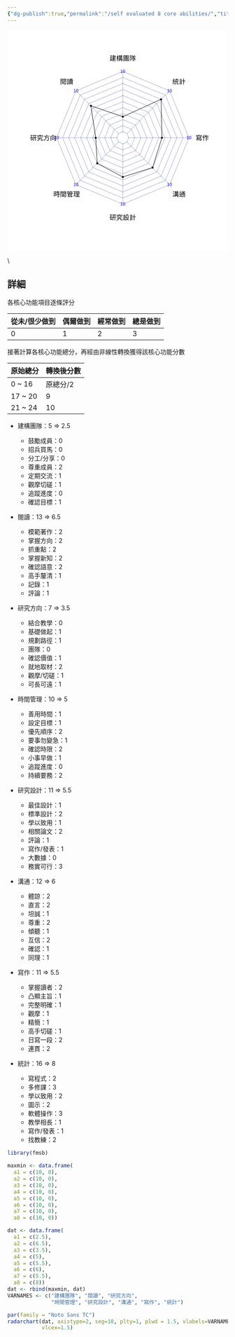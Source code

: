 ```yaml
---
{"dg-publish":true,"permalink":"/self evaluated 8 core abilities/","title":"2024 8大能力自評","tags":["research","self-rated","隨筆"],"created":"2024-10-21T16:57","updated":"2024-10-28T21:08"}
---
```



<?xml version="1.0" encoding="UTF-8"?><svg xmlns="http://www.w3.org/2000/svg" xmlns:xlink="http://www.w3.org/1999/xlink" width="599" height="599" viewBox="0 0 599 599"><defs><g><g id="glyph-0-0"><path d="M 1.203125 1.4375 L 10.796875 1.4375 L 10.796875 -10.5625 L 1.203125 -10.5625 Z M 6 -5.046875 L 2.1875 -9.953125 L 9.8125 -9.953125 Z M 6.390625 -4.5625 L 10.203125 -9.46875 L 10.203125 0.34375 Z M 2.1875 0.84375 L 6 -4.0625 L 9.8125 0.84375 Z M 1.796875 -9.46875 L 5.609375 -4.5625 L 1.796875 0.34375 Z M 1.796875 -9.46875 "/></g><g id="glyph-0-1"><path d="M 1.0625 0 L 5.875 0 L 5.875 -0.90625 L 4.109375 -0.90625 L 4.109375 -8.8125 L 3.28125 -8.8125 C 2.796875 -8.515625 2.234375 -8.3125 1.453125 -8.171875 L 1.453125 -7.46875 L 3.015625 -7.46875 L 3.015625 -0.90625 L 1.0625 -0.90625 Z M 1.0625 0 "/></g><g id="glyph-0-2"><path d="M 3.34375 0.15625 C 5 0.15625 6.078125 -1.375 6.078125 -4.421875 C 6.078125 -7.46875 5 -8.96875 3.34375 -8.96875 C 1.65625 -8.96875 0.59375 -7.484375 0.59375 -4.421875 C 0.59375 -1.375 1.65625 0.15625 3.34375 0.15625 Z M 3.34375 -0.71875 C 2.328125 -0.71875 1.65625 -1.84375 1.65625 -4.421875 C 1.65625 -7 2.328125 -8.09375 3.34375 -8.09375 C 4.328125 -8.09375 5 -7 5 -4.421875 C 5 -1.84375 4.328125 -0.71875 3.34375 -0.71875 Z M 3.34375 -0.71875 "/></g><g id="glyph-1-0"><path d="M 1.796875 2.15625 L 16.203125 2.15625 L 16.203125 -15.84375 L 1.796875 -15.84375 Z M 9 -7.578125 L 3.28125 -14.9375 L 14.71875 -14.9375 Z M 9.578125 -6.84375 L 15.296875 -14.203125 L 15.296875 0.515625 Z M 3.28125 1.265625 L 9 -6.109375 L 14.71875 1.265625 Z M 2.703125 -14.203125 L 8.421875 -6.84375 L 2.703125 0.515625 Z M 2.703125 -14.203125 "/></g><g id="glyph-1-1"><path d="M 14.53125 -12.46875 L 14.53125 -11.125 L 11.71875 -11.125 L 11.71875 -12.46875 Z M 14.53125 -8.65625 L 11.71875 -8.65625 L 11.71875 -10.0625 L 14.53125 -10.0625 Z M 10.4375 -11.125 L 5.9375 -11.125 L 5.9375 -10.0625 L 10.4375 -10.0625 L 10.4375 -8.65625 L 6.984375 -8.65625 L 6.984375 -7.59375 L 10.4375 -7.59375 L 10.4375 -6.203125 L 6.84375 -6.203125 L 6.84375 -5.203125 L 10.4375 -5.203125 L 10.4375 -3.796875 L 6.078125 -3.796875 L 6.078125 -2.71875 L 10.4375 -2.71875 L 10.4375 -0.9375 L 11.71875 -0.9375 L 11.71875 -2.71875 L 16.8125 -2.71875 L 16.8125 -3.796875 L 11.71875 -3.796875 L 11.71875 -5.203125 L 16.140625 -5.203125 L 16.140625 -6.203125 L 11.71875 -6.203125 L 11.71875 -7.59375 L 15.734375 -7.59375 L 15.734375 -10.0625 L 16.96875 -10.0625 L 16.96875 -11.125 L 15.734375 -11.125 L 15.734375 -13.53125 L 11.71875 -13.53125 L 11.71875 -15.046875 L 10.4375 -15.046875 L 10.4375 -13.53125 L 7.109375 -13.53125 L 7.109375 -12.46875 L 10.4375 -12.46875 Z M 5.28125 -8.875 L 5.046875 -8.84375 L 3.484375 -8.84375 C 4.375 -10.171875 5.28125 -11.84375 6.109375 -13.578125 L 5.234375 -14.125 L 4.8125 -13.9375 L 1.1875 -13.9375 L 1.1875 -12.75 L 4.296875 -12.75 C 3.59375 -11.15625 2.703125 -9.6875 2.375 -9.234375 C 2.015625 -8.671875 1.578125 -8.25 1.234375 -8.171875 C 1.421875 -7.890625 1.703125 -7.34375 1.796875 -7.09375 C 1.796875 -7.265625 2.234375 -7.5 2.515625 -7.65625 L 4.703125 -7.65625 C 4.46875 -6.046875 4.109375 -4.65625 3.65625 -3.46875 C 3.15625 -4.21875 2.765625 -5.109375 2.453125 -6.1875 L 1.453125 -5.796875 C 1.890625 -4.359375 2.4375 -3.21875 3.09375 -2.296875 C 2.453125 -1.109375 1.65625 -0.203125 0.71875 0.46875 C 1.03125 0.640625 1.5 1.109375 1.703125 1.390625 C 2.578125 0.703125 3.328125 -0.1875 3.953125 -1.3125 C 5.828125 0.484375 8.421875 0.9375 11.734375 0.9375 L 16.765625 0.9375 C 16.828125 0.578125 17.0625 0 17.265625 -0.3125 C 16.34375 -0.28125 12.46875 -0.28125 11.765625 -0.28125 C 8.734375 -0.28125 6.265625 -0.6875 4.515625 -2.40625 C 5.234375 -4.09375 5.765625 -6.140625 6.03125 -8.65625 Z M 5.28125 -8.875 "/></g><g id="glyph-1-2"><path d="M 6.875 -5.546875 C 6.5625 -6.03125 5.234375 -8.03125 4.734375 -8.6875 L 4.734375 -9.9375 L 6.78125 -9.9375 L 6.78125 -11.171875 L 4.734375 -11.171875 L 4.734375 -15.0625 L 3.515625 -15.0625 L 3.515625 -11.171875 L 0.984375 -11.171875 L 0.984375 -9.9375 L 3.359375 -9.9375 C 2.84375 -7.484375 1.75 -4.6875 0.625 -3.1875 C 0.84375 -2.875 1.171875 -2.375 1.3125 -2.03125 C 2.140625 -3.203125 2.921875 -5.09375 3.515625 -7.0625 L 3.515625 1.34375 L 4.734375 1.34375 L 4.734375 -7.109375 C 5.25 -6.234375 5.890625 -5.125 6.140625 -4.546875 Z M 12.46875 -2.609375 L 12.46875 -3.921875 L 15.015625 -3.921875 L 15.015625 -2.609375 Z M 8.875 -3.921875 L 11.25 -3.921875 L 11.25 -2.609375 L 8.875 -2.609375 Z M 11.25 -6.125 L 11.25 -4.875 L 8.875 -4.875 L 8.875 -6.125 Z M 15.015625 -6.125 L 15.015625 -4.875 L 12.46875 -4.875 L 12.46875 -6.125 Z M 10.453125 -10.421875 L 13.359375 -10.421875 L 13.359375 -9.21875 L 10.453125 -9.21875 Z M 10.453125 -12.578125 L 13.359375 -12.578125 L 13.359375 -11.40625 L 10.453125 -11.40625 Z M 17.40625 -2.609375 L 16.25 -2.609375 L 16.25 -7.125 L 12.46875 -7.125 L 12.46875 -8.1875 L 17.203125 -8.1875 L 17.203125 -9.21875 L 14.609375 -9.21875 L 14.609375 -10.421875 L 16.578125 -10.421875 L 16.578125 -11.40625 L 14.609375 -11.40625 L 14.609375 -12.578125 L 16.84375 -12.578125 L 16.84375 -13.59375 L 14.609375 -13.59375 L 14.609375 -15.0625 L 13.359375 -15.0625 L 13.359375 -13.59375 L 10.453125 -13.59375 L 10.453125 -15.0625 L 9.234375 -15.0625 L 9.234375 -13.59375 L 7.15625 -13.59375 L 7.15625 -12.578125 L 9.234375 -12.578125 L 9.234375 -11.40625 L 7.53125 -11.40625 L 7.53125 -10.421875 L 9.234375 -10.421875 L 9.234375 -9.21875 L 6.75 -9.21875 L 6.75 -8.1875 L 11.25 -8.1875 L 11.25 -7.125 L 7.65625 -7.125 L 7.65625 -2.609375 L 6.421875 -2.609375 L 6.421875 -1.5625 L 7.65625 -1.5625 L 7.65625 1.3125 L 8.875 1.3125 L 8.875 -1.5625 L 15.015625 -1.5625 L 15.015625 -0.046875 C 15.015625 0.15625 14.9375 0.234375 14.71875 0.25 C 14.46875 0.25 13.703125 0.265625 12.828125 0.234375 C 12.984375 0.546875 13.15625 1.015625 13.21875 1.3125 C 14.40625 1.3125 15.171875 1.3125 15.640625 1.140625 C 16.125 0.9375 16.25 0.59375 16.25 -0.03125 L 16.25 -1.5625 L 17.40625 -1.5625 Z M 17.40625 -2.609375 "/></g><g id="glyph-1-3"><path d="M 12.359375 -9.78125 L 12.359375 -9 L 9.5 -9 L 9.5 -9.78125 Z M 12.359375 -7.546875 L 9.5 -7.546875 L 9.5 -8.328125 L 12.359375 -8.328125 Z M 9.5 -5.96875 L 9.5 -6.859375 L 12 -6.859375 L 11.296875 -6.375 C 11.453125 -6.265625 11.59375 -6.15625 11.71875 -6.03125 Z M 5.609375 -7.546875 L 5.609375 -8.328125 L 8.375 -8.328125 L 8.375 -7.546875 Z M 5.609375 -9.78125 L 8.375 -9.78125 L 8.375 -9 L 5.609375 -9 Z M 8.375 -10.46875 L 4.546875 -10.46875 L 4.546875 -6.859375 L 8.375 -6.859375 L 8.375 -5.953125 C 6.65625 -5.9375 5.09375 -5.921875 3.890625 -5.921875 L 3.9375 -5.09375 C 6.171875 -5.125 9.390625 -5.21875 12.515625 -5.328125 C 12.796875 -5.046875 13.046875 -4.765625 13.234375 -4.53125 L 13.984375 -5.09375 C 13.59375 -5.609375 12.765625 -6.359375 12.046875 -6.859375 L 13.484375 -6.859375 L 13.484375 -10.46875 L 9.5 -10.46875 L 9.5 -11.203125 L 14.109375 -11.203125 L 14.109375 -12.046875 L 9.5 -12.046875 L 9.5 -12.890625 L 8.375 -12.890625 L 8.375 -12.046875 L 3.859375 -12.046875 L 3.859375 -11.203125 L 8.375 -11.203125 Z M 5.546875 -3.046875 C 6.140625 -2.53125 6.796875 -1.84375 7.09375 -1.328125 L 8.015625 -1.875 C 7.703125 -2.34375 7.015625 -3.046875 6.40625 -3.484375 Z M 14.359375 -4.40625 L 11.796875 -4.40625 L 11.796875 -5.078125 L 10.65625 -5.078125 L 10.65625 -4.40625 L 3.640625 -4.40625 L 3.640625 -3.578125 L 10.65625 -3.578125 L 10.65625 -1.9375 C 10.65625 -1.765625 10.609375 -1.703125 10.390625 -1.703125 C 10.203125 -1.6875 9.546875 -1.6875 8.8125 -1.703125 C 8.921875 -1.5 9.078125 -1.203125 9.125 -0.953125 C 10.203125 -0.953125 10.875 -0.953125 11.265625 -1.078125 C 11.6875 -1.203125 11.796875 -1.390625 11.796875 -1.90625 L 11.796875 -3.578125 L 14.359375 -3.578125 Z M 3.03125 -0.625 L 3.03125 -13.171875 L 14.953125 -13.171875 L 14.953125 -0.625 Z M 1.78125 -14.234375 L 1.78125 1.390625 L 3.03125 1.390625 L 3.03125 0.453125 L 14.953125 0.453125 L 14.953125 1.296875 L 16.234375 1.296875 L 16.234375 -14.234375 Z M 1.78125 -14.234375 "/></g><g id="glyph-1-4"><path d="M 5.765625 -14.34375 L 5.546875 -14.296875 L 1.515625 -14.296875 L 1.515625 1.390625 L 2.703125 1.390625 L 2.703125 -13.0625 L 5.0625 -13.0625 C 4.6875 -11.84375 4.15625 -10.21875 3.640625 -8.90625 C 4.90625 -7.53125 5.234375 -6.3125 5.234375 -5.34375 C 5.234375 -4.828125 5.140625 -4.34375 4.859375 -4.140625 C 4.734375 -4.03125 4.53125 -3.984375 4.296875 -3.984375 C 4.015625 -3.9375 3.671875 -3.953125 3.265625 -4 C 3.46875 -3.65625 3.578125 -3.15625 3.59375 -2.8125 C 4 -2.796875 4.453125 -2.8125 4.8125 -2.84375 C 5.171875 -2.875 5.484375 -2.984375 5.734375 -3.171875 C 6.234375 -3.515625 6.4375 -4.28125 6.4375 -5.234375 C 6.4375 -6.3125 6.140625 -7.609375 4.828125 -9.078125 C 5.4375 -10.5 6.078125 -12.34375 6.625 -13.828125 Z M 15.84375 -9.953125 C 15.03125 -9.234375 13.765625 -8.296875 12.671875 -7.609375 C 12.296875 -8.453125 11.828125 -9.265625 11.203125 -9.96875 C 11.5 -10.265625 11.796875 -10.546875 12.046875 -10.859375 L 17.0625 -10.859375 L 17.0625 -12.03125 L 13.65625 -12.03125 C 14.234375 -12.78125 14.90625 -13.734375 15.46875 -14.640625 L 14.1875 -15.046875 C 13.734375 -14.140625 12.921875 -12.859375 12.265625 -12.03125 L 10.234375 -12.046875 L 11.140625 -12.671875 C 10.703125 -13.359375 9.8125 -14.28125 8.96875 -14.9375 L 7.96875 -14.3125 C 8.75 -13.65625 9.59375 -12.6875 10.046875 -12.046875 L 6.53125 -12.046875 L 6.53125 -10.859375 L 10.515625 -10.859375 C 9.359375 -9.734375 7.765625 -8.765625 6.25 -8.140625 C 6.5 -7.90625 6.890625 -7.421875 7.03125 -7.15625 C 8.15625 -7.703125 9.34375 -8.421875 10.375 -9.265625 C 10.734375 -8.796875 11.015625 -8.328125 11.265625 -7.84375 C 10.21875 -6.890625 8.3125 -5.796875 6.9375 -5.25 C 7.203125 -5 7.53125 -4.546875 7.6875 -4.28125 C 8.921875 -4.890625 10.546875 -5.9375 11.6875 -6.875 C 11.84375 -6.390625 11.984375 -5.921875 12.078125 -5.4375 C 10.8125 -4.0625 8.390625 -2.609375 6.359375 -2 C 6.65625 -1.765625 6.96875 -1.3125 7.140625 -1.03125 C 8.84375 -1.6875 10.875 -2.890625 12.265625 -4.15625 C 12.40625 -2.390625 12.0625 -0.9375 11.515625 -0.453125 C 11.21875 -0.125 10.921875 -0.046875 10.46875 -0.046875 C 10.15625 -0.046875 9.546875 -0.078125 8.984375 -0.140625 C 9.1875 0.21875 9.28125 0.71875 9.3125 1.078125 C 9.796875 1.109375 10.390625 1.140625 10.734375 1.140625 C 11.5 1.109375 11.96875 0.9375 12.484375 0.4375 C 13.578125 -0.484375 13.984375 -3.640625 13.03125 -6.625 L 13.359375 -6.828125 C 14.09375 -4.640625 15.328125 -2.375 16.5625 -1.09375 C 16.765625 -1.390625 17.171875 -1.78125 17.4375 -1.984375 C 16.234375 -3.109375 14.953125 -5.328125 14.3125 -7.390625 C 15.140625 -7.9375 15.984375 -8.53125 16.6875 -9.09375 Z M 15.84375 -9.953125 "/></g><g id="glyph-1-5"><path d="M 6.875 -13.40625 L 6.875 -12.296875 L 2.84375 -12.296875 L 2.84375 -13.40625 Z M 2.84375 -10.21875 L 2.84375 -11.4375 L 6.875 -11.4375 L 6.875 -10.21875 Z M 8.15625 -9.28125 L 8.15625 -14.359375 L 1.578125 -14.359375 L 1.578125 1.390625 L 2.84375 1.390625 L 2.84375 -9.28125 Z M 11.015625 -10.21875 L 11.015625 -11.390625 L 15.171875 -11.390625 L 15.171875 -10.21875 Z M 15.171875 -13.390625 L 15.171875 -12.265625 L 11.015625 -12.265625 L 11.015625 -13.390625 Z M 6.65625 -5.53125 L 11.0625 -5.53125 L 11.0625 -3.828125 L 6.65625 -3.828125 Z M 16.46875 -14.328125 L 9.734375 -14.328125 L 9.734375 -9.28125 L 15.171875 -9.28125 L 15.171875 -0.359375 C 15.171875 -0.109375 15.109375 -0.03125 14.875 -0.015625 C 14.6875 -0.015625 14.078125 -0.015625 13.390625 -0.03125 C 13.546875 -0.3125 13.640625 -0.75 13.703125 -1.40625 C 13.375 -1.46875 12.921875 -1.640625 12.703125 -1.8125 C 12.65625 -0.671875 12.578125 -0.515625 12.234375 -0.515625 L 11 -0.515625 C 10.625 -0.515625 10.5625 -0.5625 10.5625 -0.921875 L 10.5625 -2.96875 L 12.21875 -2.96875 L 12.21875 -6.390625 C 12.65625 -6.03125 13.015625 -5.703125 13.28125 -5.421875 L 14.09375 -6.0625 C 13.25 -6.875 11.625 -8.0625 10.296875 -8.84375 L 9.5625 -8.28125 C 10.4375 -7.734375 11.4375 -7.03125 12.21875 -6.390625 L 5.84375 -6.390625 C 6.765625 -7.015625 7.609375 -7.765625 8.171875 -8.53125 L 7.09375 -8.859375 C 6.390625 -7.890625 4.890625 -6.828125 3.5625 -6.1875 C 3.796875 -6.03125 4.171875 -5.71875 4.34375 -5.484375 C 4.75 -5.6875 5.140625 -5.921875 5.5625 -6.1875 L 5.5625 -2.96875 L 6.84375 -2.96875 C 6.5625 -1.53125 5.84375 -0.6875 3.78125 -0.15625 C 4.015625 0.015625 4.3125 0.46875 4.453125 0.75 C 6.828125 0.046875 7.671875 -1.078125 7.9375 -2.96875 L 9.40625 -2.96875 L 9.40625 -0.90625 C 9.40625 0.1875 9.703125 0.484375 10.828125 0.484375 L 12.40625 0.484375 C 12.78125 0.484375 13.046875 0.390625 13.265625 0.1875 C 13.390625 0.5 13.53125 0.921875 13.578125 1.1875 C 14.65625 1.1875 15.40625 1.15625 15.84375 0.953125 C 16.3125 0.71875 16.46875 0.375 16.46875 -0.359375 Z M 16.46875 -14.328125 "/></g><g id="glyph-1-6"><path d="M 11.21875 -12.28125 L 7.703125 -12.28125 L 7.703125 -11.390625 L 16.4375 -11.390625 L 16.4375 -12.28125 L 12.53125 -12.28125 L 12.53125 -13.140625 L 16.921875 -13.140625 L 16.921875 -14.0625 L 12.53125 -14.0625 L 12.53125 -15.046875 L 11.21875 -15.046875 L 11.21875 -14.0625 L 7.078125 -14.0625 L 7.078125 -13.140625 L 11.21875 -13.140625 Z M 8.296875 -9.875 L 10.03125 -9.875 L 10.03125 -7.890625 L 8.296875 -7.890625 Z M 15.65625 -7.890625 L 13.859375 -7.890625 L 13.859375 -9.875 L 15.65625 -9.875 Z M 10.9375 -7.890625 L 10.9375 -9.875 L 12.953125 -9.875 L 12.953125 -7.890625 Z M 7.203125 -7.109375 L 16.8125 -7.109375 L 16.8125 -10.671875 L 7.203125 -10.671875 Z M 5 -12.671875 C 4.6875 -13.296875 4.015625 -14.234375 3.359375 -14.9375 L 2.265625 -14.515625 C 2.875 -13.765625 3.53125 -12.796875 3.8125 -12.125 Z M 6.515625 -12.078125 L 0.75 -12.078125 L 0.75 -10.96875 L 6.515625 -10.96875 Z M 6.0625 -8.59375 L 6.0625 -9.640625 L 1.46875 -9.640625 L 1.46875 -8.59375 Z M 6.171875 -7.265625 L 1.328125 -7.265625 L 1.328125 -6.1875 L 6.171875 -6.1875 Z M 4.9375 -3.75 L 4.9375 -0.75 L 2.5625 -0.75 L 2.5625 -3.75 Z M 6.0625 -4.84375 L 1.453125 -4.84375 L 1.453125 1.1875 L 2.5625 1.1875 L 2.5625 0.34375 L 6.0625 0.34375 Z M 8.921875 -2.8125 L 15.078125 -2.8125 L 15.078125 -1.984375 L 8.921875 -1.984375 Z M 8.921875 -4.234375 L 15.078125 -4.234375 L 15.078125 -3.453125 L 8.921875 -3.453125 Z M 8.921875 -5.640625 L 15.078125 -5.640625 L 15.078125 -4.875 L 8.921875 -4.875 Z M 16.328125 -1.171875 L 16.328125 -6.4375 L 7.71875 -6.4375 L 7.71875 -1.171875 L 9.9375 -1.171875 C 9.140625 -0.546875 7.5 0.15625 6.15625 0.5625 C 6.40625 0.78125 6.796875 1.15625 7 1.40625 C 8.359375 0.984375 10.03125 0.21875 11.0625 -0.546875 L 9.984375 -1.171875 L 13.421875 -1.171875 L 12.859375 -0.40625 C 14.1875 0.203125 15.65625 0.9375 16.5625 1.4375 L 17.3125 0.5625 C 16.390625 0.078125 14.921875 -0.609375 13.59375 -1.171875 Z M 16.328125 -1.171875 "/></g><g id="glyph-1-7"><path d="M 5.765625 -2.09375 L 3.328125 -2.09375 L 3.328125 -7.390625 L 5.765625 -7.390625 Z M 0.96875 -12.859375 L 3.21875 -12.859375 C 2.734375 -10.109375 1.90625 -7.59375 0.640625 -5.90625 C 0.859375 -5.546875 1.171875 -4.78125 1.265625 -4.484375 C 1.609375 -4.90625 1.90625 -5.40625 2.203125 -5.921875 L 2.203125 0.5625 L 3.328125 0.5625 L 3.328125 -0.875 L 6.953125 -0.875 L 6.953125 -8.59375 L 3.359375 -8.59375 C 3.8125 -9.921875 4.1875 -11.375 4.484375 -12.859375 L 7.265625 -12.859375 L 7.265625 -14.078125 L 0.96875 -14.078125 Z M 11 -7.65625 L 11 -12.8125 L 13.90625 -12.8125 L 13.90625 -7.65625 Z M 17.203125 -7.65625 L 15.1875 -7.65625 L 15.1875 -12.8125 L 16.859375 -12.8125 L 16.859375 -14.078125 L 8.25 -14.078125 L 8.25 -12.8125 L 9.71875 -12.8125 L 9.71875 -7.65625 L 7.734375 -7.65625 L 7.734375 -6.375 L 9.703125 -6.375 C 9.640625 -3.953125 9.25 -1.234375 7.421875 0.6875 C 7.71875 0.84375 8.203125 1.21875 8.421875 1.453125 C 10.453125 -0.640625 10.921875 -3.640625 10.984375 -6.375 L 13.90625 -6.375 L 13.90625 1.375 L 15.1875 1.375 L 15.1875 -6.375 L 17.203125 -6.375 Z M 17.203125 -7.65625 "/></g><g id="glyph-1-8"><path d="M 2.765625 -12.078125 L 6.25 -12.078125 C 5.9375 -9.921875 5.0625 -8.84375 1.640625 -8.25 C 1.890625 -7.96875 2.234375 -7.484375 2.359375 -7.140625 C 6.171875 -7.921875 7.296875 -9.375 7.65625 -12.078125 L 10.3125 -12.078125 L 10.3125 -9.109375 C 10.3125 -7.8125 10.640625 -7.34375 12.078125 -7.34375 L 14.9375 -7.34375 C 15.515625 -7.34375 16.078125 -7.34375 16.359375 -7.421875 C 16.328125 -7.734375 16.296875 -8.203125 16.25 -8.546875 C 15.9375 -8.484375 15.28125 -8.4375 14.890625 -8.4375 L 12.15625 -8.4375 C 11.703125 -8.4375 11.625 -8.625 11.625 -9.09375 L 11.625 -12.078125 L 15.3125 -12.078125 L 15.3125 -10.21875 L 16.703125 -10.21875 L 16.703125 -13.296875 L 9.96875 -13.296875 C 9.78125 -13.84375 9.484375 -14.546875 9.234375 -15.078125 L 7.90625 -14.84375 C 8.09375 -14.375 8.296875 -13.8125 8.453125 -13.296875 L 1.453125 -13.296875 L 1.453125 -10.078125 L 2.765625 -10.078125 Z M 13.609375 -0.3125 C 13.0625 -0.3125 12.984375 -0.390625 12.984375 -0.875 L 12.984375 -5.65625 L 8.609375 -5.65625 L 8.609375 -7.84375 L 7.21875 -7.84375 L 7.21875 -5.65625 L 2.0625 -5.65625 L 2.0625 -4.40625 L 7.078125 -4.40625 C 6.703125 -2.75 5.296875 -0.90625 0.859375 0.328125 C 1.171875 0.609375 1.609375 1.09375 1.78125 1.453125 C 6.765625 0.015625 8.1875 -2.28125 8.515625 -4.40625 L 11.59375 -4.40625 L 11.59375 -0.859375 C 11.59375 0.59375 12 1.015625 13.421875 1.015625 L 15.5 1.015625 C 16.796875 1.015625 17.171875 0.34375 17.3125 -2.390625 C 16.9375 -2.5 16.34375 -2.734375 16.03125 -2.984375 C 15.984375 -0.640625 15.890625 -0.3125 15.359375 -0.3125 Z M 13.609375 -0.3125 "/></g><g id="glyph-1-9"><path d="M 16.78125 -10.65625 L 16.78125 -11.953125 L 9.25 -11.953125 L 10.515625 -12.484375 C 10.234375 -13.234375 9.703125 -14.3125 9.203125 -15.15625 L 7.9375 -14.65625 C 8.390625 -13.828125 8.921875 -12.671875 9.140625 -11.953125 L 1.296875 -11.953125 L 1.296875 -10.65625 L 6.15625 -10.65625 C 5.953125 -6.546875 5.515625 -1.921875 0.90625 0.359375 C 1.234375 0.609375 1.65625 1.078125 1.875 1.421875 C 5.25 -0.375 6.59375 -3.328125 7.15625 -6.5 L 13.59375 -6.5 C 13.28125 -2.453125 12.9375 -0.71875 12.40625 -0.25 C 12.1875 -0.09375 11.96875 -0.046875 11.5625 -0.046875 C 11.0625 -0.046875 9.828125 -0.078125 8.53125 -0.1875 C 8.796875 0.1875 8.984375 0.71875 9.015625 1.140625 C 10.203125 1.203125 11.390625 1.21875 12.03125 1.1875 C 12.71875 1.140625 13.140625 1.015625 13.578125 0.5625 C 14.28125 -0.140625 14.640625 -2.09375 14.96875 -7.140625 C 15.015625 -7.34375 15.03125 -7.796875 15.03125 -7.796875 L 7.359375 -7.796875 C 7.484375 -8.75 7.5625 -9.703125 7.609375 -10.65625 Z M 16.78125 -10.65625 "/></g><g id="glyph-1-10"><path d="M 11.25 -7.09375 L 11.25 -3.578125 L 6.734375 -3.578125 L 6.734375 -7.09375 Z M 12.484375 -2.375 L 12.484375 -8.296875 L 5.515625 -8.296875 L 5.515625 -1.09375 L 6.734375 -1.09375 L 6.734375 -2.375 Z M 16.25 -11.96875 L 8.21875 -11.96875 C 8.671875 -12.828125 9.140625 -13.859375 9.546875 -14.8125 L 7.90625 -15.109375 C 7.671875 -14.1875 7.203125 -12.9375 6.75 -11.96875 L 1.84375 -11.96875 L 1.84375 1.375 L 3.15625 1.375 L 3.15625 -10.671875 L 14.921875 -10.671875 L 14.921875 -0.40625 C 14.921875 -0.078125 14.8125 0.015625 14.484375 0.03125 C 14.109375 0.046875 12.875 0.046875 11.578125 0 C 11.765625 0.359375 11.984375 0.984375 12.0625 1.375 C 13.6875 1.375 14.78125 1.34375 15.421875 1.140625 C 16.0625 0.921875 16.25 0.46875 16.25 -0.40625 Z M 16.25 -11.96875 "/></g><g id="glyph-1-11"><path d="M 5.28125 -12.65625 L 5.28125 -8.671875 L 2.65625 -8.671875 L 2.65625 -12.65625 Z M 2.65625 -3.34375 L 2.65625 -7.484375 L 5.28125 -7.484375 L 5.28125 -3.34375 Z M 6.53125 -13.875 L 1.421875 -13.875 L 1.421875 -0.6875 L 2.65625 -0.6875 L 2.65625 -2.125 L 6.53125 -2.125 Z M 8.015625 -3.78125 C 8.875 -2.8125 9.859375 -1.5 10.28125 -0.625 L 11.453125 -1.34375 C 10.984375 -2.171875 9.96875 -3.484375 9.125 -4.40625 Z M 17.15625 -11.703125 L 17.15625 -12.90625 L 12.65625 -12.90625 L 12.65625 -15.046875 L 11.34375 -15.046875 L 11.34375 -12.90625 L 6.859375 -12.90625 L 6.859375 -11.703125 L 11.34375 -11.703125 L 11.34375 -9.375 L 7.65625 -9.375 L 7.65625 -8.1875 L 13.703125 -8.1875 L 13.703125 -6.234375 L 6.9375 -6.234375 L 6.9375 -5.046875 L 13.703125 -5.046875 L 13.703125 -0.234375 C 13.703125 0.03125 13.609375 0.109375 13.3125 0.125 C 13.03125 0.140625 12.03125 0.140625 10.921875 0.109375 C 11.109375 0.46875 11.296875 0.984375 11.359375 1.375 C 12.8125 1.375 13.703125 1.34375 14.28125 1.140625 C 14.8125 0.9375 15.015625 0.5625 15.015625 -0.21875 L 15.015625 -5.046875 L 17.09375 -5.046875 L 17.09375 -6.234375 L 15.015625 -6.234375 L 15.015625 -8.1875 L 16.578125 -8.1875 L 16.578125 -9.375 L 12.65625 -9.375 L 12.65625 -11.703125 Z M 17.15625 -11.703125 "/></g><g id="glyph-1-12"><path d="M 6.890625 -13.25 L 6.890625 -11.75 L 3 -11.75 L 3 -13.25 Z M 3 -9.1875 L 3 -10.765625 L 6.890625 -10.765625 L 6.890625 -9.1875 Z M 8.171875 -8.15625 L 8.171875 -14.296875 L 1.671875 -14.296875 L 1.671875 1.390625 L 3 1.390625 L 3 -8.15625 Z M 11.0625 -5.765625 L 11.0625 -4.109375 L 6.84375 -4.109375 L 6.84375 -5.765625 Z M 6.84375 -1.34375 L 6.84375 -3.09375 L 11.0625 -3.09375 L 11.0625 -1.34375 Z M 12.3125 -0.28125 L 12.3125 -6.796875 L 5.640625 -6.796875 L 5.640625 0.609375 L 6.84375 0.609375 L 6.84375 -0.28125 Z M 11.046875 -9.15625 L 11.046875 -10.765625 L 15.078125 -10.765625 L 15.078125 -9.15625 Z M 15.078125 -13.25 L 15.078125 -11.75 L 11.046875 -11.75 L 11.046875 -13.25 Z M 16.4375 -14.296875 L 9.78125 -14.296875 L 9.78125 -8.140625 L 15.078125 -8.140625 L 15.078125 -0.40625 C 15.078125 -0.09375 14.96875 0.015625 14.671875 0.015625 C 14.34375 0.03125 13.25 0.046875 12.15625 0 C 12.34375 0.359375 12.5625 0.984375 12.625 1.375 C 14.109375 1.375 15.0625 1.34375 15.640625 1.140625 C 16.234375 0.90625 16.4375 0.453125 16.4375 -0.390625 Z M 16.4375 -14.296875 "/></g><g id="glyph-1-13"><path d="M 5.1875 -12.6875 L 4.5 -12.171875 C 5.078125 -11.609375 5.8125 -10.859375 6.171875 -10.390625 L 7.0625 -11.125 C 6.71875 -11.53125 6.046875 -12.203125 5.484375 -12.6875 L 8.890625 -12.6875 L 8.890625 -13.765625 L 4.25 -13.765625 C 4.453125 -14.125 4.609375 -14.484375 4.765625 -14.84375 L 3.578125 -15.171875 C 2.96875 -13.6875 1.9375 -12.234375 0.828125 -11.25 C 1.109375 -11.03125 1.578125 -10.578125 1.765625 -10.375 C 2.40625 -10.984375 3.0625 -11.796875 3.640625 -12.6875 Z M 13.84375 -2 L 13.84375 -0.265625 L 5.1875 -0.265625 L 5.1875 -2 Z M 12.90625 -6.84375 L 12.90625 -5.3125 L 5.1875 -5.3125 L 5.1875 -6.84375 Z M 5.1875 -4.28125 L 14.21875 -4.28125 L 14.21875 -7.859375 L 3.859375 -7.859375 L 3.859375 1.390625 L 5.1875 1.390625 L 5.1875 0.78125 L 13.84375 0.78125 L 13.84375 1.34375 L 15.15625 1.34375 L 15.15625 -3.046875 L 5.1875 -3.046875 Z M 7.9375 -11.15625 C 8.140625 -10.8125 8.3125 -10.40625 8.484375 -10.03125 L 1.875 -10.03125 L 1.875 -7.09375 L 3.171875 -7.09375 L 3.171875 -8.96875 L 15.0625 -8.96875 L 15.0625 -7.09375 L 16.390625 -7.09375 L 16.390625 -10.03125 L 9.84375 -10.03125 C 9.6875 -10.46875 9.375 -11 9.125 -11.40625 Z M 11.640625 -13.75 C 11.84375 -14.109375 12 -14.484375 12.15625 -14.875 L 10.921875 -15.171875 C 10.46875 -13.953125 9.671875 -12.78125 8.6875 -12 C 9 -11.828125 9.484375 -11.40625 9.703125 -11.21875 C 10.171875 -11.609375 10.609375 -12.125 11.015625 -12.6875 L 13.0625 -12.6875 L 12.296875 -12.0625 C 12.953125 -11.5 13.78125 -10.734375 14.203125 -10.21875 L 15.109375 -11.015625 C 14.6875 -11.484375 13.890625 -12.171875 13.25 -12.6875 L 17.125 -12.6875 L 17.125 -13.75 Z M 11.640625 -13.75 "/></g><g id="glyph-1-14"><path d="M 6.359375 -3.625 L 4.390625 -2.96875 L 4.390625 -7.4375 L 6.1875 -7.4375 L 6.1875 -8.671875 L 4.390625 -8.671875 L 4.390625 -12.578125 L 6.46875 -12.578125 L 6.46875 -13.84375 L 0.875 -13.84375 L 0.875 -12.578125 L 3.109375 -12.578125 L 3.109375 -8.671875 L 1.078125 -8.671875 L 1.078125 -7.4375 L 3.109375 -7.4375 L 3.109375 -2.578125 C 2.203125 -2.265625 1.375 -2.015625 0.703125 -1.8125 L 1.015625 -0.46875 C 2.609375 -0.984375 4.65625 -1.6875 6.59375 -2.34375 Z M 8.5625 -9.6875 L 11.296875 -9.6875 L 11.296875 -7.390625 L 8.5625 -7.390625 Z M 8.5625 -13.0625 L 11.296875 -13.0625 L 11.296875 -10.796875 L 8.5625 -10.796875 Z M 15.203125 -10.796875 L 12.453125 -10.796875 L 12.453125 -13.0625 L 15.203125 -13.0625 Z M 15.203125 -7.390625 L 12.453125 -7.390625 L 12.453125 -9.6875 L 15.203125 -9.6875 Z M 12.5625 -0.4375 L 12.5625 -2.890625 L 16.765625 -2.890625 L 16.765625 -4.125 L 12.5625 -4.125 L 12.5625 -6.234375 L 16.484375 -6.234375 L 16.484375 -14.234375 L 7.34375 -14.234375 L 7.34375 -6.234375 L 11.21875 -6.234375 L 11.21875 -4.125 L 7.125 -4.125 L 7.125 -2.890625 L 11.21875 -2.890625 L 11.21875 -0.4375 L 5.734375 -0.4375 L 5.734375 0.796875 L 17.328125 0.796875 L 17.328125 -0.4375 Z M 12.5625 -0.4375 "/></g><g id="glyph-1-15"><path d="M 10.5 -13.15625 L 13.484375 -13.15625 L 13.484375 -10.28125 C 13.484375 -8.921875 13.734375 -8.421875 14.90625 -8.421875 L 16.078125 -8.421875 C 16.421875 -8.421875 16.78125 -8.4375 16.953125 -8.515625 C 16.921875 -8.8125 16.890625 -9.328125 16.859375 -9.671875 C 16.65625 -9.609375 16.296875 -9.578125 16.078125 -9.578125 L 15.015625 -9.578125 C 14.765625 -9.578125 14.71875 -9.734375 14.71875 -10.234375 L 14.71875 -14.421875 L 9.25 -14.421875 L 9.25 -12.4375 C 9.25 -11.15625 8.953125 -9.6875 7.015625 -8.59375 C 7.25 -8.390625 7.703125 -7.890625 7.890625 -7.609375 C 10.03125 -8.875 10.5 -10.78125 10.5 -12.40625 Z M 5.28125 -12.8125 C 4.984375 -13.46875 4.40625 -14.40625 3.890625 -15.140625 L 2.84375 -14.609375 C 3.34375 -13.859375 3.90625 -12.859375 4.1875 -12.203125 Z M 7.703125 -12 L 0.90625 -12 L 0.90625 -10.90625 L 7.703125 -10.90625 Z M 1.671875 -6.25 L 6.984375 -6.25 L 6.984375 -7.3125 L 1.671875 -7.3125 Z M 1.671875 -9.640625 L 1.671875 -8.59375 L 6.96875 -8.59375 L 6.96875 -9.640625 Z M 14.546875 -5.90625 C 13.953125 -4.53125 13.0625 -3.40625 12 -2.46875 C 10.921875 -3.421875 10.0625 -4.578125 9.46875 -5.90625 Z M 5.78125 -0.828125 L 2.828125 -0.828125 L 2.828125 -3.796875 L 5.78125 -3.796875 Z M 15.390625 -7.21875 L 15.171875 -7.15625 L 7.5 -7.15625 L 7.5 -5.90625 L 9.046875 -5.90625 L 8.28125 -5.640625 C 8.953125 -4.109375 9.84375 -2.75 10.984375 -1.65625 C 9.78125 -0.828125 8.390625 -0.21875 6.96875 0.15625 L 6.96875 -4.90625 L 1.65625 -4.90625 L 1.65625 1.140625 L 2.828125 1.140625 L 2.828125 0.28125 L 6.9375 0.28125 C 7.15625 0.59375 7.421875 1.0625 7.546875 1.40625 C 9.15625 0.921875 10.671875 0.203125 12 -0.796875 C 13.28125 0.1875 14.78125 0.90625 16.46875 1.34375 C 16.65625 0.96875 17.03125 0.4375 17.296875 0.140625 C 15.703125 -0.21875 14.28125 -0.828125 13.046875 -1.65625 C 14.46875 -2.96875 15.59375 -4.65625 16.25 -6.84375 Z M 15.390625 -7.21875 "/></g><g id="glyph-1-16"><path d="M 5.734375 -12.8125 C 5.46875 -13.453125 4.890625 -14.375 4.359375 -15.125 L 3.34375 -14.59375 C 3.8125 -13.859375 4.390625 -12.859375 4.65625 -12.203125 Z M 8.609375 -12 L 1.203125 -12 L 1.203125 -10.90625 L 8.609375 -10.90625 Z M 7.8125 -7.3125 L 2 -7.3125 L 2 -6.25 L 7.8125 -6.25 Z M 6.65625 -3.796875 L 6.65625 -0.828125 L 3.3125 -0.828125 L 3.3125 -3.796875 Z M 7.828125 -4.90625 L 2.140625 -4.90625 L 2.140625 1.140625 L 3.3125 1.140625 L 3.3125 0.28125 L 7.828125 0.28125 Z M 2 -8.59375 L 7.84375 -8.59375 L 7.84375 -9.640625 L 2 -9.640625 Z M 17.140625 -8.859375 L 13.453125 -8.859375 L 13.453125 -14.71875 L 12.09375 -14.71875 L 12.09375 -8.859375 L 8.5625 -8.859375 L 8.5625 -7.546875 L 12.09375 -7.546875 L 12.09375 1.390625 L 13.453125 1.390625 L 13.453125 -7.546875 L 17.140625 -7.546875 Z M 17.140625 -8.859375 "/></g><g id="glyph-1-17"><path d="M 5.515625 -12.953125 C 4.875 -13.609375 3.53125 -14.40625 2.453125 -14.890625 L 1.6875 -13.90625 C 2.765625 -13.390625 4.109375 -12.53125 4.71875 -11.890625 Z M 4.609375 -8.359375 C 3.953125 -8.953125 2.59375 -9.6875 1.515625 -10.140625 L 0.78125 -9.140625 C 1.875 -8.640625 3.203125 -7.84375 3.859375 -7.25 Z M 4.171875 -5.484375 C 3.296875 -3.4375 2.09375 -1.078125 1.234375 0.328125 L 2.40625 1.15625 C 3.328125 -0.546875 4.40625 -2.796875 5.21875 -4.703125 Z M 11.75 -2.59375 L 11.75 -3.921875 L 14.546875 -3.921875 L 14.546875 -2.59375 Z M 7.921875 -3.921875 L 10.5 -3.921875 L 10.5 -2.59375 L 7.921875 -2.59375 Z M 10.5 -6.171875 L 10.5 -4.890625 L 7.921875 -4.890625 L 7.921875 -6.171875 Z M 14.546875 -6.171875 L 14.546875 -4.890625 L 11.75 -4.890625 L 11.75 -6.171875 Z M 9.671875 -10.46875 L 12.671875 -10.46875 L 12.671875 -9.265625 L 9.671875 -9.265625 Z M 9.671875 -12.640625 L 12.671875 -12.640625 L 12.671875 -11.46875 L 9.671875 -11.46875 Z M 17.265625 -2.59375 L 15.828125 -2.59375 L 15.828125 -7.15625 L 11.75 -7.15625 L 11.75 -8.171875 L 17.140625 -8.171875 L 17.140625 -9.265625 L 13.953125 -9.265625 L 13.953125 -10.46875 L 16.265625 -10.46875 L 16.265625 -11.46875 L 13.953125 -11.46875 L 13.953125 -12.640625 L 16.609375 -12.640625 L 16.609375 -13.640625 L 13.953125 -13.640625 L 13.953125 -15.0625 L 12.671875 -15.0625 L 12.671875 -13.640625 L 9.671875 -13.640625 L 9.671875 -15.0625 L 8.390625 -15.0625 L 8.390625 -13.640625 L 5.890625 -13.640625 L 5.890625 -12.640625 L 8.390625 -12.640625 L 8.390625 -11.46875 L 6.359375 -11.46875 L 6.359375 -10.46875 L 8.390625 -10.46875 L 8.390625 -9.265625 L 5.21875 -9.265625 L 5.21875 -8.171875 L 10.5 -8.171875 L 10.5 -7.15625 L 6.671875 -7.15625 L 6.671875 -2.59375 L 5.015625 -2.59375 L 5.015625 -1.515625 L 6.671875 -1.515625 L 6.671875 1.3125 L 7.921875 1.3125 L 7.921875 -1.515625 L 14.546875 -1.515625 L 14.546875 -0.015625 C 14.546875 0.234375 14.453125 0.28125 14.203125 0.28125 C 13.953125 0.3125 13.015625 0.3125 12.0625 0.28125 C 12.21875 0.578125 12.421875 1.03125 12.515625 1.328125 C 13.828125 1.34375 14.671875 1.34375 15.171875 1.171875 C 15.65625 0.96875 15.828125 0.640625 15.828125 0 L 15.828125 -1.515625 L 17.265625 -1.515625 Z M 17.265625 -2.59375 "/></g><g id="glyph-1-18"><path d="M 10.8125 -9.546875 L 10.8125 -7.953125 L 7.734375 -7.953125 L 7.734375 -9.546875 Z M 15.203125 -7.953125 L 11.984375 -7.953125 L 11.984375 -9.546875 L 15.203125 -9.546875 Z M 11.984375 -5.328125 L 11.984375 -6.96875 L 15.203125 -6.96875 L 15.203125 -5.328125 Z M 7.734375 -5.328125 L 7.734375 -6.96875 L 10.8125 -6.96875 L 10.8125 -5.328125 Z M 7.734375 -4.296875 L 10.8125 -4.296875 L 10.8125 -1.375 L 11.984375 -1.375 L 11.984375 -4.296875 L 15.203125 -4.296875 L 15.203125 -2.625 C 15.203125 -2.390625 15.140625 -2.34375 14.90625 -2.328125 C 14.6875 -2.328125 13.953125 -2.328125 13.0625 -2.34375 C 13.21875 -2.03125 13.390625 -1.609375 13.421875 -1.28125 C 14.609375 -1.28125 15.375 -1.296875 15.828125 -1.46875 C 16.296875 -1.671875 16.4375 -1.96875 16.4375 -2.609375 L 16.4375 -10.5625 L 14.203125 -10.5625 C 13.828125 -10.796875 13.34375 -11.015625 12.796875 -11.28125 C 14.125 -11.953125 15.484375 -12.859375 16.4375 -13.75 L 15.625 -14.375 L 15.359375 -14.3125 L 6.5625 -14.3125 L 6.5625 -13.265625 L 14.109375 -13.265625 C 13.390625 -12.75 12.484375 -12.21875 11.625 -11.828125 C 10.78125 -12.1875 9.875 -12.546875 9.109375 -12.8125 L 8.265625 -12.0625 C 9.34375 -11.65625 10.640625 -11.09375 11.703125 -10.5625 L 6.53125 -10.5625 L 6.53125 -1.375 L 7.734375 -1.375 Z M 4.859375 -12.296875 C 4.359375 -13.015625 3.390625 -14.171875 2.578125 -15.03125 L 1.578125 -14.4375 C 2.375 -13.546875 3.359375 -12.3125 3.828125 -11.578125 Z M 4.890625 -6.515625 L 4.65625 -6.484375 L 2.609375 -6.484375 C 3.640625 -7.6875 5 -9.546875 5.765625 -10.578125 L 4.875 -11 L 4.640625 -10.90625 L 0.921875 -10.90625 L 0.921875 -9.8125 L 3.796875 -9.8125 C 3.03125 -8.71875 1.96875 -7.296875 1.546875 -6.875 C 1.21875 -6.53125 0.9375 -6.421875 0.6875 -6.359375 C 0.8125 -6.0625 1.078125 -5.453125 1.171875 -5.125 C 1.296875 -5.28125 1.765625 -5.375 2.234375 -5.375 L 4.1875 -5.375 C 3.59375 -2.578125 2.296875 -0.59375 0.59375 0.5 C 0.828125 0.6875 1.28125 1.15625 1.46875 1.421875 C 2.390625 0.796875 3.1875 -0.078125 3.859375 -1.203125 C 5.25 0.734375 7.484375 1.109375 11.09375 1.109375 C 13.046875 1.109375 15.28125 1.0625 16.96875 0.96875 C 17.03125 0.59375 17.203125 -0.015625 17.40625 -0.3125 C 15.5625 -0.15625 12.953125 -0.078125 11.09375 -0.078125 C 7.828125 -0.078125 5.578125 -0.34375 4.375 -2.21875 C 4.90625 -3.34375 5.3125 -4.703125 5.5625 -6.265625 Z M 4.890625 -6.515625 "/></g><g id="glyph-1-19"><path d="M 4.21875 0.921875 C 4.9375 0.046875 5.484375 -1.296875 5.875 -2.359375 L 4.8125 -2.796875 C 4.46875 -1.765625 3.859375 -0.40625 3.125 0.390625 Z M 6.640625 -2.515625 C 6.984375 -1.515625 7.25 -0.203125 7.234375 0.625 L 8.328125 0.46875 C 8.328125 -0.34375 8.046875 -1.65625 7.6875 -2.640625 Z M 8.890625 -2.515625 C 9.4375 -1.65625 9.90625 -0.484375 10.0625 0.25 L 11.09375 -0.078125 C 10.921875 -0.8125 10.421875 -1.9375 9.859375 -2.796875 Z M 6.203125 -4.453125 C 6.5625 -4.8125 6.875 -5.203125 7.140625 -5.59375 L 14.4375 -5.59375 L 14.4375 -10.9375 L 9.484375 -10.9375 L 9.484375 -9.953125 L 13.21875 -9.953125 L 13.21875 -8.765625 L 9.796875 -8.765625 L 9.796875 -7.8125 L 13.21875 -7.8125 L 13.21875 -6.59375 L 4.75 -6.59375 L 4.75 -7.8125 L 8.25 -7.8125 L 8.25 -8.765625 L 4.75 -8.765625 L 4.75 -9.96875 C 6.0625 -10.234375 7.484375 -10.578125 8.5625 -11 L 7.734375 -11.84375 C 6.734375 -11.4375 5.015625 -10.984375 3.546875 -10.671875 L 3.546875 -5.59375 L 5.671875 -5.59375 C 4.53125 -4.1875 2.6875 -3.046875 0.84375 -2.328125 C 1.078125 -2.0625 1.46875 -1.53125 1.640625 -1.265625 C 2.828125 -1.796875 4.015625 -2.5 5.046875 -3.34375 L 14.71875 -3.34375 C 14.5625 -1.109375 14.375 -0.21875 14.125 0.078125 C 13.984375 0.21875 13.828125 0.234375 13.515625 0.21875 C 13.21875 0.234375 12.40625 0.21875 11.515625 0.140625 C 11.734375 0.46875 11.859375 0.953125 11.890625 1.3125 C 12.78125 1.375 13.640625 1.390625 14.09375 1.328125 C 14.578125 1.3125 14.921875 1.203125 15.203125 0.859375 C 15.65625 0.40625 15.859375 -0.828125 16.0625 -3.890625 C 16.078125 -4.0625 16.09375 -4.453125 16.09375 -4.453125 Z M 13.609375 -1.015625 C 13.34375 -1.578125 12.65625 -2.40625 12.046875 -2.96875 L 11.15625 -2.5625 C 11.75 -1.96875 12.40625 -1.109375 12.671875 -0.515625 Z M 9.828125 -13.59375 C 9.609375 -14.078125 9.3125 -14.671875 9.015625 -15.140625 L 7.6875 -14.765625 C 7.890625 -14.40625 8.09375 -14 8.28125 -13.59375 L 1.40625 -13.59375 L 1.40625 -10.4375 L 2.640625 -10.4375 L 2.640625 -12.421875 L 15.328125 -12.421875 L 15.328125 -10.4375 L 16.609375 -10.4375 L 16.609375 -13.59375 Z M 9.828125 -13.59375 "/></g><g id="glyph-1-20"><path d="M 5.171875 -15 C 4.15625 -12.265625 2.5 -9.578125 0.71875 -7.84375 C 0.96875 -7.5625 1.375 -6.828125 1.5 -6.515625 C 2.109375 -7.140625 2.71875 -7.859375 3.28125 -8.65625 L 3.28125 1.34375 L 4.609375 1.34375 L 4.609375 -10.734375 C 5.3125 -11.96875 5.953125 -13.28125 6.4375 -14.578125 Z M 17.25 -10.78125 L 17.25 -12.0625 L 9.75 -12.0625 C 10.109375 -12.859375 10.453125 -13.65625 10.75 -14.484375 L 9.46875 -14.828125 C 8.59375 -12.203125 7.125 -9.609375 5.515625 -7.9375 C 5.8125 -7.71875 6.34375 -7.265625 6.546875 -7.03125 C 7.453125 -8.046875 8.328125 -9.34375 9.109375 -10.78125 L 10.34375 -10.78125 L 10.34375 1.375 L 11.703125 1.375 L 11.703125 -2.984375 L 17.078125 -2.984375 L 17.078125 -4.25 L 11.703125 -4.25 L 11.703125 -6.96875 L 16.828125 -6.96875 L 16.828125 -8.203125 L 11.703125 -8.203125 L 11.703125 -10.78125 Z M 17.25 -10.78125 "/></g><g id="glyph-1-21"><path d="M 7.296875 -4.8125 C 7.09375 -5.71875 6.5625 -7.21875 6.015625 -8.375 L 5.046875 -8.015625 C 5.296875 -7.484375 5.515625 -6.890625 5.71875 -6.296875 L 2.796875 -5.890625 C 4.28125 -7.5625 5.703125 -9.6875 6.875 -11.796875 L 5.765625 -12.46875 C 5.328125 -11.59375 4.828125 -10.703125 4.3125 -9.90625 L 2.4375 -9.71875 C 3.453125 -11.109375 4.484375 -12.875 5.3125 -14.59375 L 4.09375 -15.125 C 3.328125 -13.171875 2.046875 -11.109375 1.640625 -10.578125 C 1.28125 -10.046875 0.953125 -9.6875 0.671875 -9.609375 C 0.796875 -9.265625 1.015625 -8.640625 1.078125 -8.375 C 1.3125 -8.5 1.6875 -8.5625 3.578125 -8.796875 C 2.953125 -7.84375 2.390625 -7.109375 2.109375 -6.78125 C 1.5625 -6.125 1.15625 -5.671875 0.78125 -5.578125 C 0.921875 -5.234375 1.140625 -4.609375 1.1875 -4.34375 C 1.53125 -4.53125 2.0625 -4.6875 6.03125 -5.328125 C 6.125 -4.984375 6.1875 -4.6875 6.25 -4.40625 Z M 1.515625 -3.5625 C 1.328125 -2.125 1.0625 -0.546875 0.640625 0.578125 C 0.921875 0.671875 1.453125 0.84375 1.671875 0.96875 C 2.046875 -0.140625 2.390625 -1.84375 2.578125 -3.359375 Z M 3.421875 -3.4375 C 3.640625 -2.234375 3.8125 -0.640625 3.859375 0.375 L 4.90625 0.125 C 4.859375 -0.90625 4.640625 -2.453125 4.421875 -3.65625 Z M 7.359375 -0.859375 C 7.1875 -1.75 6.75 -3.0625 6.34375 -4.109375 L 5.40625 -3.796875 C 5.78125 -2.765625 6.1875 -1.40625 6.359375 -0.546875 Z M 14.328125 -0.125 C 13.9375 -0.125 13.875 -0.21875 13.875 -0.6875 L 13.875 -7.125 L 15.25 -7.265625 C 15.515625 -6.765625 15.734375 -6.296875 15.890625 -5.90625 L 17.078125 -6.484375 C 16.59375 -7.609375 15.484375 -9.453125 14.5625 -10.796875 L 13.46875 -10.328125 C 13.859375 -9.71875 14.28125 -9.015625 14.671875 -8.328125 L 9.375 -7.828125 C 10.171875 -8.890625 10.9375 -10.171875 11.6875 -11.515625 L 16.96875 -11.515625 L 16.96875 -12.78125 L 12.328125 -12.78125 C 12.640625 -13.375 12.9375 -14 13.21875 -14.609375 L 11.765625 -15.046875 C 11.484375 -14.296875 11.140625 -13.515625 10.78125 -12.78125 L 7.5 -12.78125 L 7.5 -11.515625 L 10.171875 -11.515625 C 9.5 -10.28125 8.90625 -9.28125 8.625 -8.890625 C 8.140625 -8.15625 7.734375 -7.671875 7.375 -7.578125 C 7.5625 -7.203125 7.765625 -6.53125 7.84375 -6.25 C 8.09375 -6.359375 8.4375 -6.4375 9.609375 -6.609375 C 9.5 -2.890625 9.078125 -0.796875 6.25 0.40625 C 6.546875 0.640625 6.90625 1.109375 7.0625 1.453125 C 10.21875 -0.015625 10.765625 -2.515625 10.90625 -6.765625 L 12.59375 -6.96875 L 12.59375 -0.671875 C 12.59375 0.671875 12.90625 1.0625 14.171875 1.0625 L 15.703125 1.0625 C 16.796875 1.0625 17.125 0.4375 17.25 -1.984375 C 16.859375 -2.09375 16.359375 -2.265625 16.0625 -2.5 C 16.015625 -0.46875 15.953125 -0.125 15.5625 -0.125 Z M 14.328125 -0.125 "/></g></g></defs><rect x="-59.9" y="-59.9" width="718.8" height="718.8" fill="rgb(100%, 100%, 100%)" fill-opacity="1"/><path fill="none" stroke-width="0.75" stroke-linecap="round" stroke-linejoin="round" stroke="rgb(0%, 0%, 50.196078%)" stroke-opacity="1" stroke-dasharray="0.75 2.25" stroke-miterlimit="10" d="M 313.898438 275.9375 L 302.332031 280.730469 L 297.539062 292.300781 L 302.332031 303.871094 L 313.898438 308.664062 L 325.46875 303.871094 L 330.261719 292.300781 L 325.46875 280.730469 Z M 313.898438 275.9375 "/><path fill="none" stroke-width="0.75" stroke-linecap="round" stroke-linejoin="round" stroke="rgb(0%, 0%, 50.196078%)" stroke-opacity="1" stroke-dasharray="0.75 2.25" stroke-miterlimit="10" d="M 313.898438 259.574219 L 290.761719 269.160156 L 281.175781 292.300781 L 290.761719 315.441406 L 313.898438 325.023438 L 337.039062 315.441406 L 346.625 292.300781 L 337.039062 269.160156 Z M 313.898438 259.574219 "/><path fill="none" stroke-width="0.75" stroke-linecap="round" stroke-linejoin="round" stroke="rgb(0%, 0%, 50.196078%)" stroke-opacity="1" stroke-dasharray="0.75 2.25" stroke-miterlimit="10" d="M 313.898438 243.214844 L 279.191406 257.589844 L 264.8125 292.300781 L 279.191406 327.007812 L 313.898438 341.386719 L 348.609375 327.007812 L 362.988281 292.300781 L 348.609375 257.589844 Z M 313.898438 243.214844 "/><path fill="none" stroke-width="0.75" stroke-linecap="round" stroke-linejoin="round" stroke="rgb(0%, 0%, 50.196078%)" stroke-opacity="1" stroke-dasharray="0.75 2.25" stroke-miterlimit="10" d="M 313.898438 226.851562 L 267.621094 246.019531 L 248.449219 292.300781 L 267.621094 338.578125 L 313.898438 357.75 L 360.179688 338.578125 L 379.347656 292.300781 L 360.179688 246.019531 Z M 313.898438 226.851562 "/><path fill="none" stroke-width="0.75" stroke-linecap="round" stroke-linejoin="round" stroke="rgb(0%, 0%, 50.196078%)" stroke-opacity="1" stroke-dasharray="0.75 2.25" stroke-miterlimit="10" d="M 313.898438 210.488281 L 256.050781 234.449219 L 232.089844 292.300781 L 256.050781 350.148438 L 313.898438 374.109375 L 371.75 350.148438 L 395.710938 292.300781 L 371.75 234.449219 Z M 313.898438 210.488281 "/><path fill="none" stroke-width="0.75" stroke-linecap="round" stroke-linejoin="round" stroke="rgb(0%, 0%, 50.196078%)" stroke-opacity="1" stroke-dasharray="0.75 2.25" stroke-miterlimit="10" d="M 313.898438 194.125 L 244.480469 222.882812 L 215.726562 292.300781 L 244.480469 361.71875 L 313.898438 390.472656 L 383.320312 361.71875 L 412.074219 292.300781 L 383.320312 222.882812 Z M 313.898438 194.125 "/><path fill="none" stroke-width="0.75" stroke-linecap="round" stroke-linejoin="round" stroke="rgb(0%, 0%, 50.196078%)" stroke-opacity="1" stroke-dasharray="0.75 2.25" stroke-miterlimit="10" d="M 313.898438 177.765625 L 232.910156 211.3125 L 199.363281 292.300781 L 232.910156 373.289062 L 313.898438 406.835938 L 394.890625 373.289062 L 428.4375 292.300781 L 394.890625 211.3125 Z M 313.898438 177.765625 "/><path fill="none" stroke-width="0.75" stroke-linecap="round" stroke-linejoin="round" stroke="rgb(0%, 0%, 50.196078%)" stroke-opacity="1" stroke-dasharray="0.75 2.25" stroke-miterlimit="10" d="M 313.898438 161.402344 L 221.339844 199.742188 L 183.003906 292.300781 L 221.339844 384.859375 L 313.898438 423.199219 L 406.457031 384.859375 L 444.796875 292.300781 L 406.457031 199.742188 Z M 313.898438 161.402344 "/><path fill="none" stroke-width="0.75" stroke-linecap="round" stroke-linejoin="round" stroke="rgb(0%, 0%, 50.196078%)" stroke-opacity="1" stroke-dasharray="0.75 2.25" stroke-miterlimit="10" d="M 313.898438 145.039062 L 209.769531 188.171875 L 166.640625 292.300781 L 209.769531 396.429688 L 313.898438 439.558594 L 418.027344 396.429688 L 461.160156 292.300781 L 418.027344 188.171875 Z M 313.898438 145.039062 "/><path fill="none" stroke-width="0.75" stroke-linecap="round" stroke-linejoin="round" stroke="rgb(0%, 0%, 50.196078%)" stroke-opacity="1" stroke-dasharray="0.75 2.25" stroke-miterlimit="10" d="M 313.898438 128.675781 L 198.203125 176.601562 L 150.277344 292.300781 L 198.203125 408 L 313.898438 455.921875 L 429.597656 408 L 477.523438 292.300781 L 429.597656 176.601562 Z M 313.898438 128.675781 "/><path fill="none" stroke-width="0.75" stroke-linecap="round" stroke-linejoin="round" stroke="rgb(0%, 0%, 50.196078%)" stroke-opacity="1" stroke-dasharray="0.75 2.25" stroke-miterlimit="10" d="M 313.898438 112.316406 L 186.632812 165.03125 L 133.914062 292.300781 L 186.632812 419.566406 L 313.898438 472.285156 L 441.167969 419.566406 L 493.882812 292.300781 L 441.167969 165.03125 Z M 313.898438 112.316406 "/><path fill="none" stroke-width="0.75" stroke-linecap="round" stroke-linejoin="round" stroke="rgb(0%, 0%, 50.196078%)" stroke-opacity="1" stroke-dasharray="0.75 2.25" stroke-miterlimit="10" d="M 313.898438 275.9375 L 313.898438 112.316406 "/><path fill="none" stroke-width="0.75" stroke-linecap="round" stroke-linejoin="round" stroke="rgb(0%, 0%, 50.196078%)" stroke-opacity="1" stroke-dasharray="0.75 2.25" stroke-miterlimit="10" d="M 302.332031 280.730469 L 186.632812 165.03125 "/><path fill="none" stroke-width="0.75" stroke-linecap="round" stroke-linejoin="round" stroke="rgb(0%, 0%, 50.196078%)" stroke-opacity="1" stroke-dasharray="0.75 2.25" stroke-miterlimit="10" d="M 297.539062 292.300781 L 133.914062 292.300781 "/><path fill="none" stroke-width="0.75" stroke-linecap="round" stroke-linejoin="round" stroke="rgb(0%, 0%, 50.196078%)" stroke-opacity="1" stroke-dasharray="0.75 2.25" stroke-miterlimit="10" d="M 302.332031 303.871094 L 186.632812 419.566406 "/><path fill="none" stroke-width="0.75" stroke-linecap="round" stroke-linejoin="round" stroke="rgb(0%, 0%, 50.196078%)" stroke-opacity="1" stroke-dasharray="0.75 2.25" stroke-miterlimit="10" d="M 313.898438 308.664062 L 313.898438 472.285156 "/><path fill="none" stroke-width="0.75" stroke-linecap="round" stroke-linejoin="round" stroke="rgb(0%, 0%, 50.196078%)" stroke-opacity="1" stroke-dasharray="0.75 2.25" stroke-miterlimit="10" d="M 325.46875 303.871094 L 441.167969 419.566406 "/><path fill="none" stroke-width="0.75" stroke-linecap="round" stroke-linejoin="round" stroke="rgb(0%, 0%, 50.196078%)" stroke-opacity="1" stroke-dasharray="0.75 2.25" stroke-miterlimit="10" d="M 330.261719 292.300781 L 493.882812 292.300781 "/><path fill="none" stroke-width="0.75" stroke-linecap="round" stroke-linejoin="round" stroke="rgb(0%, 0%, 50.196078%)" stroke-opacity="1" stroke-dasharray="0.75 2.25" stroke-miterlimit="10" d="M 325.46875 280.730469 L 441.167969 165.03125 "/><g fill="rgb(0%, 0%, 100%)" fill-opacity="1"><use xlink:href="#glyph-0-1" x="306.898438" y="116.236328"/><use xlink:href="#glyph-0-2" x="313.898438" y="116.236328"/></g><g fill="rgb(0%, 0%, 100%)" fill-opacity="1"><use xlink:href="#glyph-0-1" x="179.632812" y="168.951172"/><use xlink:href="#glyph-0-2" x="186.632812" y="168.951172"/></g><g fill="rgb(0%, 0%, 100%)" fill-opacity="1"><use xlink:href="#glyph-0-1" x="126.914062" y="296.220703"/><use xlink:href="#glyph-0-2" x="133.914062" y="296.220703"/></g><g fill="rgb(0%, 0%, 100%)" fill-opacity="1"><use xlink:href="#glyph-0-1" x="179.632812" y="423.486328"/><use xlink:href="#glyph-0-2" x="186.632812" y="423.486328"/></g><g fill="rgb(0%, 0%, 100%)" fill-opacity="1"><use xlink:href="#glyph-0-1" x="306.898438" y="476.205078"/><use xlink:href="#glyph-0-2" x="313.898438" y="476.205078"/></g><g fill="rgb(0%, 0%, 100%)" fill-opacity="1"><use xlink:href="#glyph-0-1" x="434.167969" y="423.486328"/><use xlink:href="#glyph-0-2" x="441.167969" y="423.486328"/></g><g fill="rgb(0%, 0%, 100%)" fill-opacity="1"><use xlink:href="#glyph-0-1" x="486.882812" y="296.220703"/><use xlink:href="#glyph-0-2" x="493.882812" y="296.220703"/></g><g fill="rgb(0%, 0%, 100%)" fill-opacity="1"><use xlink:href="#glyph-0-1" x="434.167969" y="168.951172"/><use xlink:href="#glyph-0-2" x="441.167969" y="168.951172"/></g><g fill="rgb(0%, 0%, 0%)" fill-opacity="1"><use xlink:href="#glyph-1-1" x="277.898438" y="83.200195"/><use xlink:href="#glyph-1-2" x="295.898438" y="83.200195"/><use xlink:href="#glyph-1-3" x="313.898438" y="83.200195"/><use xlink:href="#glyph-1-4" x="331.898438" y="83.200195"/></g><g fill="rgb(0%, 0%, 0%)" fill-opacity="1"><use xlink:href="#glyph-1-5" x="143.179688" y="146.458008"/><use xlink:href="#glyph-1-6" x="161.179688" y="146.458008"/></g><g fill="rgb(0%, 0%, 0%)" fill-opacity="1"><use xlink:href="#glyph-1-7" x="61.917969" y="299.180664"/><use xlink:href="#glyph-1-8" x="79.917969" y="299.180664"/><use xlink:href="#glyph-1-9" x="97.917969" y="299.180664"/><use xlink:href="#glyph-1-10" x="115.917969" y="299.180664"/></g><g fill="rgb(0%, 0%, 0%)" fill-opacity="1"><use xlink:href="#glyph-1-11" x="125.179688" y="451.90332"/><use xlink:href="#glyph-1-12" x="143.179688" y="451.90332"/><use xlink:href="#glyph-1-13" x="161.179688" y="451.90332"/><use xlink:href="#glyph-1-14" x="179.179688" y="451.90332"/></g><g fill="rgb(0%, 0%, 0%)" fill-opacity="1"><use xlink:href="#glyph-1-7" x="277.898438" y="515.161133"/><use xlink:href="#glyph-1-8" x="295.898438" y="515.161133"/><use xlink:href="#glyph-1-15" x="313.898438" y="515.161133"/><use xlink:href="#glyph-1-16" x="331.898438" y="515.161133"/></g><g fill="rgb(0%, 0%, 0%)" fill-opacity="1"><use xlink:href="#glyph-1-17" x="448.621094" y="451.90332"/><use xlink:href="#glyph-1-18" x="466.621094" y="451.90332"/></g><g fill="rgb(0%, 0%, 0%)" fill-opacity="1"><use xlink:href="#glyph-1-19" x="511.882812" y="299.180664"/><use xlink:href="#glyph-1-20" x="529.882812" y="299.180664"/></g><g fill="rgb(0%, 0%, 0%)" fill-opacity="1"><use xlink:href="#glyph-1-21" x="448.621094" y="146.458008"/><use xlink:href="#glyph-1-16" x="466.621094" y="146.458008"/></g><path fill="none" stroke-width="1.125" stroke-linecap="round" stroke-linejoin="round" stroke="rgb(0%, 0%, 0%)" stroke-opacity="1" stroke-miterlimit="10" d="M 313.898438 235.03125 L 227.125 205.527344 L 240.269531 292.300781 L 244.480469 361.71875 L 313.898438 398.65625 L 394.890625 373.289062 L 420.253906 292.300781 L 418.027344 188.171875 Z M 313.898438 235.03125 "/><path fill-rule="nonzero" fill="rgb(0%, 0%, 0%)" fill-opacity="1" d="M 316.601562 235.03125 C 316.601562 238.632812 311.199219 238.632812 311.199219 235.03125 C 311.199219 231.433594 316.601562 231.433594 316.601562 235.03125 "/><path fill-rule="nonzero" fill="rgb(0%, 0%, 0%)" fill-opacity="1" d="M 229.824219 205.527344 C 229.824219 209.125 224.425781 209.125 224.425781 205.527344 C 224.425781 201.925781 229.824219 201.925781 229.824219 205.527344 "/><path fill-rule="nonzero" fill="rgb(0%, 0%, 0%)" fill-opacity="1" d="M 242.96875 292.300781 C 242.96875 295.898438 237.570312 295.898438 237.570312 292.300781 C 237.570312 288.699219 242.96875 288.699219 242.96875 292.300781 "/><path fill-rule="nonzero" fill="rgb(0%, 0%, 0%)" fill-opacity="1" d="M 247.179688 361.71875 C 247.179688 365.320312 241.78125 365.320312 241.78125 361.71875 C 241.78125 358.117188 247.179688 358.117188 247.179688 361.71875 "/><path fill-rule="nonzero" fill="rgb(0%, 0%, 0%)" fill-opacity="1" d="M 316.601562 398.65625 C 316.601562 402.253906 311.199219 402.253906 311.199219 398.65625 C 311.199219 395.054688 316.601562 395.054688 316.601562 398.65625 "/><path fill-rule="nonzero" fill="rgb(0%, 0%, 0%)" fill-opacity="1" d="M 397.589844 373.289062 C 397.589844 376.890625 392.1875 376.890625 392.1875 373.289062 C 392.1875 369.6875 397.589844 369.6875 397.589844 373.289062 "/><path fill-rule="nonzero" fill="rgb(0%, 0%, 0%)" fill-opacity="1" d="M 422.953125 292.300781 C 422.953125 295.898438 417.554688 295.898438 417.554688 292.300781 C 417.554688 288.699219 422.953125 288.699219 422.953125 292.300781 "/><path fill-rule="nonzero" fill="rgb(0%, 0%, 0%)" fill-opacity="1" d="M 420.730469 188.171875 C 420.730469 191.769531 415.328125 191.769531 415.328125 188.171875 C 415.328125 184.570312 420.730469 184.570312 420.730469 188.171875 "/></svg>
\
## 詳細

各核心功能項目逐條評分

| 從未/很少做到 | 偶爾做到 | 經常做到 | 總是做到 |
| ------- | ---- | ---- | ---- |
| 0       | 1    | 2    | 3    |

接著計算各核心功能總分，再經由非線性轉換獲得該核心功能分數

| 原始總分    | 轉換後分數 |
| ------- | ----- |
| 0 ~ 16  | 原總分/2 |
| 17 ~ 20 | 9     |
| 21 ~ 24 | 10    |

- 建構團隊：5 => 2.5
	- 鼓勵成員：0
	- 招兵買馬：0
	- 分工/分享：0
	- 尊重成員：2
	- 定期交流：1
	- 觀摩切磋：1
	- 追蹤進度：0
	- 確認目標：1

- 閱讀：13 => 6.5
	- 模範著作：2
	- 掌握方向：2
	- 抓重點：2
	- 掌握新知：2
	- 確認語意：2
	- 高手釐清：1
	- 記錄：1
	- 評論：1

- 研究方向：7 => 3.5
	- 結合教學：0
	- 基礎做起：1
	- 規劃路徑：1
	- 團隊：0
	- 確認價值：1
	- 就地取材：2
	- 觀摩/切磋：1
	- 可長可遠：1

- 時間管理：10 => 5
	- 善用時間：1
	- 設定目標：1
	- 優先順序：2
	- 要事勿變急：1
	- 確認時限：2
	- 小事早做：1
	- 追蹤進度：0
	- 持續要務：2

- 研究設計：11 => 5.5
	- 最佳設計：1
	- 標準設計：2
	- 學以致用：1
	- 相關論文：2
	- 評論：1
	- 寫作/發表：1
	- 大數據：0
	- 務實可行：3

- 溝通：12 => 6
	- 體諒：2
	- 直言：2
	- 坦誠：1
	- 尊重：2
	- 傾聽：1
	- 互信：2
	- 確認：1
	- 同理：1

- 寫作：11 => 5.5
	- 掌握讀者：2
	- 凸顯主旨：1
	- 完整明確：1
	- 觀摩：1
	- 精簡：1
	- 高手切磋：1
	- 日寫一段：2
	- 連貫：2

- 統計：16 => 8
	- 寫程式：2
	- 多修課：3
	- 學以致用：2
	- 圖示：2
	- 軟體操作：3
	- 教學相長：1
	- 寫作/發表：1
	- 找教練：2

```r
library(fmsb)

maxmin <- data.frame(
  a1 = c(10, 0),
  a2 = c(10, 0),
  a3 = c(10, 0),
  a4 = c(10, 0),
  a5 = c(10, 0),
  a6 = c(10, 0),
  a7 = c(10, 0),
  a8 = c(10, 0))

dat <- data.frame(
  a1 = c(2.5),
  a2 = c(6.5),
  a3 = c(3.5),
  a4 = c(5),
  a5 = c(5.5),
  a6 = c(6),
  a7 = c(5.5),
  a8 = c(8))
dat <- rbind(maxmin, dat)
VARNAMES <- c("建構團隊", "閱讀", "研究方向", 
              "時間管理", "研究設計", "溝通", "寫作", "統計")

par(family = "Noto Sans TC")
radarchart(dat, axistype=2, seg=10, plty=1, plwd = 1.5, vlabels=VARNAMES, 
           vlcex=1.5)

```
